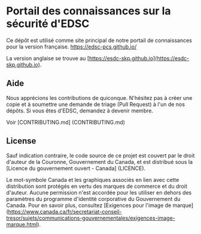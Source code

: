 # Portail des connaissances sur la sécurité d'EDSC

Ce dépôt est utilisé comme site principal de notre portail de connaissances pour la version française.
<https://edsc-pcs.github.io/>

La version anglaise se trouve au [https://esdc-skp.github.io](https://esdc-skp.github.io).

## Aide

Nous apprécions les contributions de quiconque.
N'hésitez pas à créer une copie et à soumettre une demande de triage (Pull Request) à l'un de nos dépôts.
Si vous êtes d'EDSC, demandez à devenir membre.

Voir [CONTRIBUTING.md] (CONTRIBUTING.md)

## License

Sauf indication contraire, le code source de ce projet est couvert par le droit d'auteur de la Couronne, Gouvernement du Canada, et est distribué sous la [Licence du gouvernement ouvert - Canada] (LICENCE).

Le mot-symbole Canada et les graphiques associés en lien avec cette distribution sont protégés en vertu des marques de commerce et du droit d'auteur.
Aucune permission n'est accordée pour les utiliser en dehors des paramètres du programme d'identité corporative du Gouvernement du Canada.
Pour en savoir plus, consultez [Exigences pour l'image de marque] (https://www.canada.ca/fr/secretariat-conseil-tresor/sujets/communications-gouvernementales/exigences-image-marque.html).
